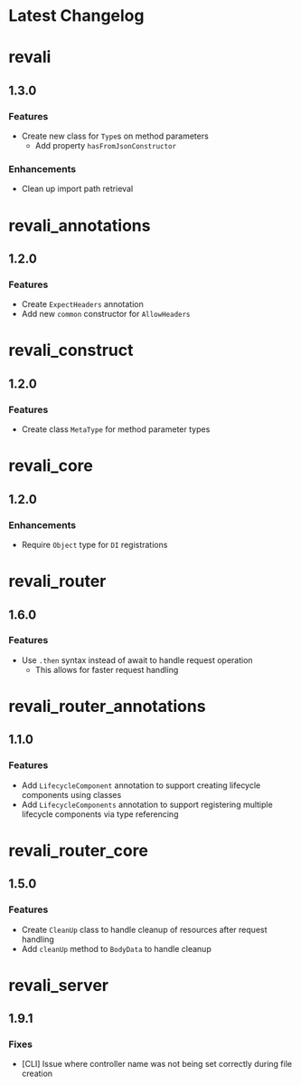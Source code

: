 <!-- markdownlint-disable MD024 -->

# Latest Changelog

<!-- REVALI -->

# revali

## 1.3.0

### Features

- Create new class for `Type`s on method parameters
  - Add property `hasFromJsonConstructor`

### Enhancements

- Clean up import path retrieval

# revali_annotations

## 1.2.0

### Features

- Create `ExpectHeaders` annotation
- Add new `common` constructor for `AllowHeaders`

# revali_construct

## 1.2.0

### Features

- Create class `MetaType` for method parameter types

# revali_core

## 1.2.0

### Enhancements

- Require `Object` type for `DI` registrations

<!-- REVALI ROUTER -->

# revali_router

## 1.6.0

### Features

- Use `.then` syntax instead of await to handle request operation
  - This allows for faster request handling

# revali_router_annotations

## 1.1.0

### Features

- Add `LifecycleComponent` annotation to support creating lifecycle components using classes
- Add `LifecycleComponents` annotation to support registering multiple lifecycle components via type referencing

# revali_router_core

## 1.5.0

### Features

- Create `CleanUp` class to handle cleanup of resources after request handling
- Add `cleanUp` method to `BodyData` to handle cleanup

<!-- CONSTRUCTS -->

# revali_server

## 1.9.1

### Fixes

- [CLI] Issue where controller name was not being set correctly during file creation
